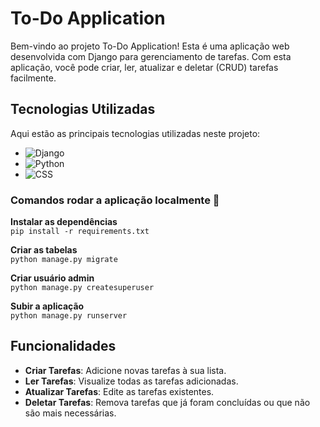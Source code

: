 # To-Do Application

Bem-vindo ao projeto To-Do Application! Esta é uma aplicação web desenvolvida com Django para gerenciamento de tarefas. Com esta aplicação, você pode criar, ler, atualizar e deletar (CRUD) tarefas facilmente.


## Tecnologias Utilizadas
Aqui estão as principais tecnologias utilizadas neste projeto:

- ![Django](https://img.shields.io/badge/Django-092E20?style=for-the-badge&logo=django&logoColor=white)         
- ![Python](https://img.shields.io/badge/Python-3776AB?style=for-the-badge&logo=python&logoColor=white)
- ![CSS](https://img.shields.io/badge/CSS-1572B6?style=for-the-badge&logo=css3&logoColor=white) 
  

### Comandos rodar a aplicação localmente 🔧

**Instalar as dependências**  
```pip install -r requirements.txt```   

**Criar as tabelas**   
```python manage.py migrate```   

**Criar usuário admin**  
```python manage.py createsuperuser```   

**Subir a aplicação**  
```python manage.py runserver```   



## Funcionalidades

- **Criar Tarefas**: Adicione novas tarefas à sua lista.
- **Ler Tarefas**: Visualize todas as tarefas adicionadas.
- **Atualizar Tarefas**: Edite as tarefas existentes.
- **Deletar Tarefas**: Remova tarefas que já foram concluídas ou que não são mais necessárias.

